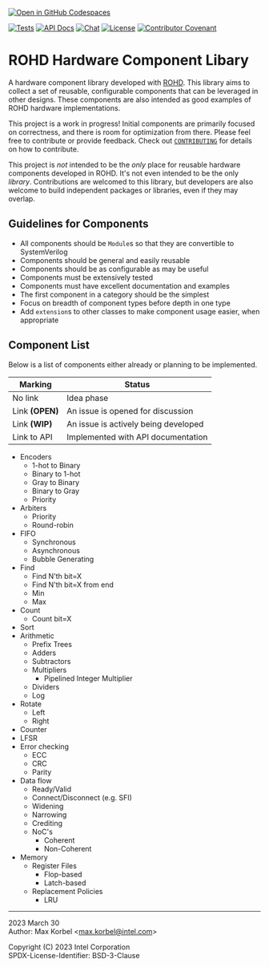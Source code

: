 [![Open in GitHub Codespaces](https://github.com/codespaces/badge.svg)](https://github.com/codespaces/new?hide_repo_select=true&ref=main&repo=621521356)

[![Tests](https://github.com/intel/rohd-hcl/actions/workflows/general.yml/badge.svg?event=push)](https://github.com/intel/rohd-hcl/actions/workflows/general.yml)
[![API Docs](https://img.shields.io/badge/API%20Docs-generated-success)](https://intel.github.io/rohd-hcl/rohd_hcl/rohd_hcl-library.html)
[![Chat](https://img.shields.io/discord/1001179329411166267?label=Chat)](https://discord.gg/jubxF84yGw)
[![License](https://img.shields.io/badge/License-BSD--3-blue)](https://github.com/intel/rohd-hcl/blob/main/LICENSE)
[![Contributor Covenant](https://img.shields.io/badge/Contributor%20Covenant-2.1-4baaaa.svg)](https://github.com/intel/rohd-hcl/blob/main/CODE_OF_CONDUCT.md)

# ROHD Hardware Component Libary

A hardware component library developed with [ROHD](https://github.com/intel/rohd).  This library aims to collect a set of reusable, configurable components that can be leveraged in other designs.  These components are also intended as good examples of ROHD hardware implementations.

This project is a work in progress!  Initial components are primarily focused on correctness, and there is room for optimization from there.  Please feel free to contribute or provide feedback.  Check out [`CONTRIBUTING`](https://github.com/intel/rohd-hcl/blob/main/CONTRIBUTING.md) for details on how to contribute.

This project is *not* intended to be the *only* place for reusable hardware components developed in ROHD.  It's not even intended to be the only *library*.  Contributions are welcomed to this library, but developers are also welcome to build independent packages or libraries, even if they may overlap.

## Guidelines for Components

- All components should be `Module`s so that they are convertible to SystemVerilog
- Components should be general and easily reusable
- Components should be as configurable as may be useful
- Components must be extensively tested
- Components must have excellent documentation and examples
- The first component in a category should be the simplest
- Focus on breadth of component types before depth in one type
- Add `extension`s to other classes to make component usage easier, when appropriate

## Component List

Below is a list of components either already or planning to be implemented.

| Marking         | Status                                |
|-----------------|---------------------------------------|
| No link         | Idea phase                            |
| Link **(OPEN)** | An issue is opened for discussion     |
| Link **(WIP)**  | An issue is actively being developed  |
| Link to API     | Implemented with API documentation    |

- Encoders
  - 1-hot to Binary
  - Binary to 1-hot
  - Gray to Binary
  - Binary to Gray
  - Priority
- Arbiters
  - Priority
  - Round-robin
- FIFO
  - Synchronous
  - Asynchronous
  - Bubble Generating
- Find
  - Find N'th bit=X
  - Find N'th bit=X from end
  - Min
  - Max
- Count
  - Count bit=X
- Sort
- Arithmetic
  - Prefix Trees
  - Adders
  - Subtractors
  - Multipliers
    - Pipelined Integer Multiplier
  - Dividers
  - Log
- Rotate
  - Left
  - Right
- Counter
- LFSR
- Error checking
  - ECC
  - CRC
  - Parity
- Data flow
  - Ready/Valid
  - Connect/Disconnect (e.g. SFI)
  - Widening
  - Narrowing
  - Crediting
  - NoC's
    - Coherent
    - Non-Coherent
- Memory
  - Register Files
    - Flop-based
    - Latch-based
  - Replacement Policies
    - LRU

----------------
2023 March 30  
Author: Max Korbel <<max.korbel@intel.com>>

Copyright (C) 2023 Intel Corporation  
SPDX-License-Identifier: BSD-3-Clause
